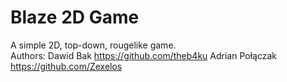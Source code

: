 # Blaze 2D Game
A simple 2D, top-down, rougelike game.</br>
Authors:
Dawid Bak https://github.com/theb4ku
Adrian Połączak https://github.com/Zexelos

